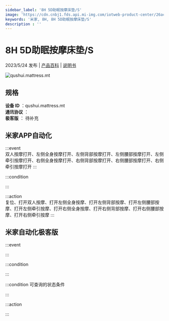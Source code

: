 ```yaml
---
sidebar_label: '8H 5D助眠按摩床垫/S'
image: 'https://cdn.cnbj1.fds.api.mi-img.com/iotweb-product-center/26ac3c3ef16fc0f598fe0368d2c3500d_1680225027241.png?GalaxyAccessKeyId=AKVGLQWBOVIRQ3XLEW&Expires=9223372036854775807&Signature=CggKftd7zYnNu6U4Plzm+5mWuyo='
keywords: '米家, 8H, 8H 5D助眠按摩床垫/S'
description : ''
---
```

# 8H 5D助眠按摩床垫/S

2023/5/24 发布 | [产品百科](https://home.mi.com/webapp/content/baike/product/index.html?model=qushui.mattress.mt/) | [说明书](https://home.mi.com/views/introduction.html?model=qushui.mattress.mt&region=cn)

![qushui.mattress.mt](https://cdn.cnbj1.fds.api.mi-img.com/iotweb-product-center/26ac3c3ef16fc0f598fe0368d2c3500d_1680225027241.png?GalaxyAccessKeyId=AKVGLQWBOVIRQ3XLEW&Expires=9223372036854775807&Signature=CggKftd7zYnNu6U4Plzm+5mWuyo=)

## 规格  
> 
**设备 ID** ：qushui.mattress.mt  
**通讯协议** ：  
**极客版**  ： 待补充 


## 米家APP自动化  

:::event  
双人按摩打开、左侧全身按摩打开、左侧背部按摩打开、左侧腰部按摩打开、左侧牵引按摩打开、右侧全身按摩打开、右侧背部按摩打开、右侧腰部按摩打开、右侧牵引按摩打开
:::

:::condition  

:::

:::action   
复位、打开双人按摩、打开左侧全身按摩、打开左侧背部按摩、打开左侧腰部按摩、打开左侧牵引按摩、打开右侧全身按摩、打开右侧背部按摩、打开右侧腰部按摩、打开右侧牵引按摩
:::

## 米家自动化极客版  

:::event  

:::

:::condition  

:::

:::condition 可查询的状态条件  

:::

:::action  

:::

        
